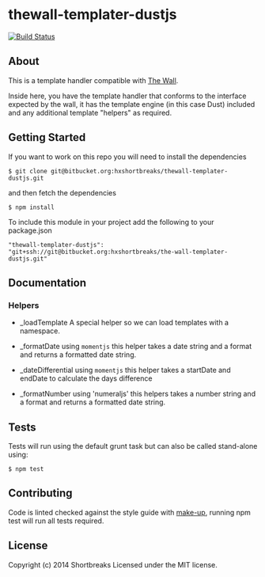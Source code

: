 # thewall-templater-dustjs

[![Build Status](https://api.shippable.com/projects/5534c1c0edd7f2c052c8e133/badge?branchName=master)](https://app.shippable.com/projects/5534c1c0edd7f2c052c8e133/builds/latest)

## About

This is a template handler compatible with [The Wall](https://bitbucket.org/hxshortbreaks/the-wall).

Inside here, you have the template handler that conforms to the interface expected by the wall, it has the template engine (in this case Dust) included and any additional template "helpers" as required.

## Getting Started

If you want to work on this repo you will need to install the dependencies

```
$ git clone git@bitbucket.org:hxshortbreaks/thewall-templater-dustjs.git
```

and then fetch the dependencies

```
$ npm install
```

To include this module in your project add the following to your package.json

```
"thewall-templater-dustjs": "git+ssh://git@bitbucket.org:hxshortbreaks/the-wall-templater-dustjs.git"
```


## Documentation

### Helpers

- _loadTemplate
	A special helper so we can load templates with a namespace.

- _formatDate
	using `momentjs` this helper takes a date string and a format and returns a formatted date string.

- _dateDifferential
	using `momentjs` this helper takes a startDate and endDate to calculate the days difference

- _formatNumber
	using 'numeraljs' this helpers takes a number string and a format and returns a formatted date string.


## Tests

Tests will run using the default grunt task but can also be called stand-alone using:
```
$ npm test
```

## Contributing

Code is linted checked against the style guide with [make-up](https://github.com/holidayextras/make-up), running npm test will run all tests required.


## License
Copyright (c) 2014 Shortbreaks
Licensed under the MIT license.
